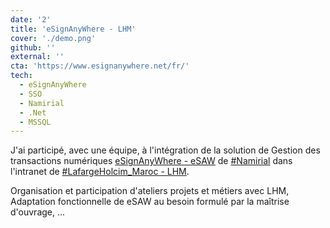```yaml
---
date: '2'
title: 'eSignAnyWhere - LHM'
cover: './demo.png'
github: ''
external: ''
cta: 'https://www.esignanywhere.net/fr/'
tech:
  - eSignAnyWhere
  - SSO
  - Namirial
  - .Net
  - MSSQL
---
```


J'ai participé, avec une équipe, à l'intégration de la solution de Gestion des transactions numériques [eSignAnyWhere - eSAW](https://www.esignanywhere.net/fr/) de [#Namirial](https://www.namirial.com/en/) dans l'intranet de [#LafargeHolcim_Maroc - LHM](https://www.lafargeholcim.ma/fr).

Organisation et participation d'ateliers projets et métiers avec LHM,
Adaptation fonctionnelle de eSAW au besoin formulé par la maîtrise d'ouvrage, ...  